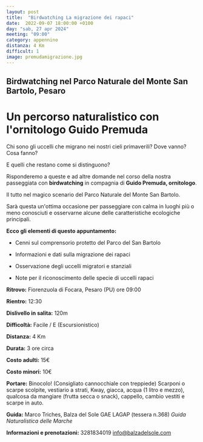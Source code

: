 ```yaml
---
layout: post
title:  "Birdwatching La migrazione dei rapaci"
date:  2022-09-07 18:00:00 +0100
day: "sab, 27 apr 2024"
meeting: "09:00"
category: appennino 
distanza: 4 Km
difficult: 1
image: premudamigrazione.jpg
---
```


## Birdwatching nel Parco Naturale del Monte San Bartolo, Pesaro

# Un percorso naturalistico con l'ornitologo Guido Premuda

Chi sono gli uccelli  che migrano nei nostri cieli primaverili? Dove vanno? Cosa fanno?

E quelli che restano come si distinguono?

Risponderemo a queste e ad altre domande nel corso della nostra passeggiata con **birdwatching** in compagnia di **Guido Premuda, ornitologo**.

Il tutto nel magico scenario del Parco Naturale del Monte San Bartolo.

Sarà questa un'ottima occasione per passeggiare con calma in luoghi più o meno conosciuti e osservarne alcune delle caratteristiche ecologiche principali.


**Ecco gli elementi di questo appuntamento:**

- Cenni sul comprensorio protetto del Parco del San Bartolo
  
- Informazioni e dati sulla migrazione dei rapaci
  
- Osservazione degli uccelli migratori e stanziali
  
- Note per il riconoscimento delle specie di uccelli rapaci


**Ritrovo:** Fiorenzuola di Focara, Pesaro (PU) ore 09:00

**Rientro:** 12:30

**Dislivello in salita:** 120m

**Difficoltà:** Facile / E (Escursionistico)

**Distanza:** 4 Km

**Durata:** 3 ore circa 

**Costo adulti:** 15€ 

**Costo minori:** 10€ 


**Portare:** Binocolo! (Consigliato cannocchiale con treppiede) Scarponi o scarpe scolpite, vestiario a strati, Kway, giacca, acqua (1 litro e mezzo), qualcosa da mangiare (frutta secca o snack), cappello, cambio vestiti e scarpe in auto. 

**Guida:** Marco Triches, Balza del Sole GAE LAGAP (tessera n.368)
*Guida Naturalistica delle Marche*

**Informazioni e prenotazioni:** 3281834019 info@balzadelsole.com
